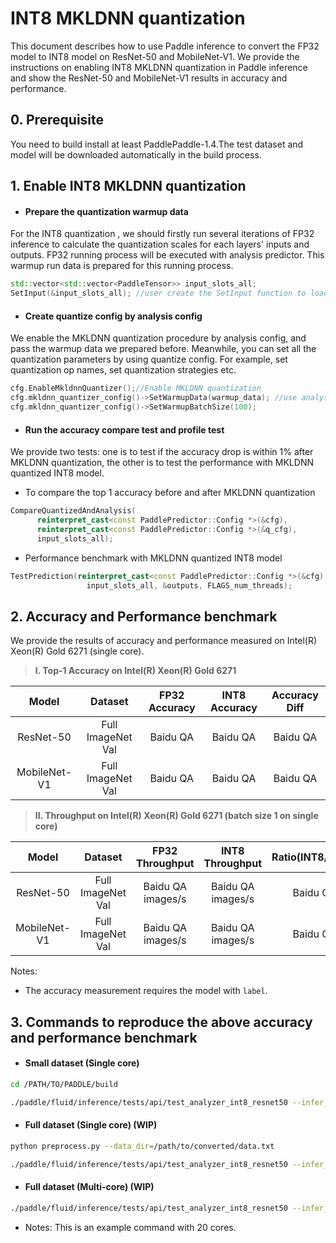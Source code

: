 # INT8 MKLDNN quantization 

This document describes how to use Paddle inference to convert the FP32 model to INT8 model on ResNet-50 and MobileNet-V1. We provide the instructions on enabling INT8 MKLDNN quantization in Paddle inference and show the ResNet-50 and MobileNet-V1 results in accuracy and performance.

## 0. Prerequisite
You need to build install at least PaddlePaddle-1.4.The test dataset and model will be downloaded automatically in the build process.

## 1. Enable INT8 MKLDNN quantization
* #### Prepare the quantization warmup data 

For the INT8 quantization , we should firstly  run several iterations of FP32 inference to calculate the quantization scales for each layers' inputs and outputs. FP32 running process will be executed with analysis predictor. This warmup run data is prepared for this running process.

```cpp
std::vector<std::vector<PaddleTensor>> input_slots_all;
SetInput(&input_slots_all); //user create the SetInput function to load the data from the file
```  

* #### Create quantize config by analysis config

We enable the MKLDNN quantization procedure by analysis config, and pass the warmup data we prepared before. Meanwhile, you can set all the quantization parameters by using quantize config. For example, set quantization op names, set quantization strategies etc.

```cpp
cfg.EnableMkldnnQuantizer();//Enable MKLDNN quantization
cfg.mkldnn_quantizer_config()->SetWarmupData(warmup_data); //use analysis config to call the MKLDNN quantization config
cfg.mkldnn_quantizer_config()->SetWarmupBatchSize(100);
```

* #### Run the accuracy compare test and profile test

We provide two tests: one is to test if the accuracy drop is within 1% after MKLDNN quantization, the other is to test the performance with MKLDNN quantized INT8 model.

- To compare the top 1 accuracy before and after MKLDNN quantization
    
```cpp
CompareQuantizedAndAnalysis(
      reinterpret_cast<const PaddlePredictor::Config *>(&cfg),
      reinterpret_cast<const PaddlePredictor::Config *>(&q_cfg),
      input_slots_all); 
```
- Performance benchmark with MKLDNN quantized INT8 model
    
```cpp
TestPrediction(reinterpret_cast<const PaddlePredictor::Config *>(&cfg),
                 input_slots_all, &outputs, FLAGS_num_threads);
```

## 2. Accuracy and Performance benchmark

We provide the results of accuracy and performance measured on Intel(R) Xeon(R) Gold 6271 (single core).

   >**I. Top-1 Accuracy on Intel(R) Xeon(R) Gold 6271**

| Model  | Dataset  | FP32 Accuracy  | INT8 Accuracy  | Accuracy Diff  |
| :------------: | :------------: | :------------: | :------------: | :------------: |
| ResNet-50  | Full ImageNet Val  |  Baidu QA  | Baidu QA  | Baidu QA |
| MobileNet-V1 | Full ImageNet Val  | Baidu QA  | Baidu QA  | Baidu QA  |

   >**II. Throughput on Intel(R) Xeon(R) Gold 6271 (batch size 1 on single core)**

| Model  | Dataset  | FP32 Throughput  | INT8 Throughput  |  Ratio(INT8/FP32)  |
| :------------: | :------------: | :------------: | :------------: | :------------: |
| ResNet-50  | Full ImageNet Val  |  Baidu QA images/s | Baidu QA images/s | Baidu QA |
| MobileNet-V1 | Full ImageNet Val  | Baidu QA images/s | Baidu QA images/s | Baidu QA  |

Notes:
* The accuracy measurement requires the model with `label`.

## 3. Commands to reproduce the above accuracy and performance benchmark

* #### Small dataset (Single core)
```bash
cd /PATH/TO/PADDLE/build
```
```bash
./paddle/fluid/inference/tests/api/test_analyzer_int8_resnet50 --infer_model=third_party/inference_demo/int8/resnet50/model --infer_data=third_party/inference_demo/int8/data.txt --paddle_num_threads=1 
```
* #### Full dataset (Single core) (WIP)
```bash
python preprocess.py --data_dir=/path/to/converted/data.txt
```
```bash
./paddle/fluid/inference/tests/api/test_analyzer_int8_resnet50 --infer_model=third_party/inference_demo/int8/resnet50/model --infer_data=/path/to/converted/data.txt --paddle_num_threads=1 --test_all_data
```
* #### Full dataset (Multi-core) (WIP)
```bash
./paddle/fluid/inference/tests/api/test_analyzer_int8_resnet50 --infer_model=third_party/inference_demo/int8/resnet50/model --infer_data=/path/to/converted/data.txt --paddle_num_threads=20 --test_all_data
```
   - Notes: This is an example command with 20 cores.
